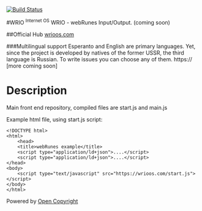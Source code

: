 [![Build Status](https://travis-ci.org/webRunes/WRIO-InternetOS.svg?branch=master)](https://travis-ci.org/webRunes/WRIO-InternetOS)

#WRIO <sup>Internet OS</sup>
WRIO - webRunes Input/Output.
(coming soon)


##Official Hub
[wrioos.com](https://wrioos.com)

###Multilingual support
Esperanto and English are primary languages. Yet, since the project is developed by natives of the former USSR, the third language is Russian. To write issues you can choose any of them.
https://
[more coming soon]

# Description

Main front end repository, compiled files are start.js and main.js 

Example html file, using start.js script:
```
<!DOCTYPE html>
<html>
    <head>
    <title>webRunes example</title>
    <script type="application/ld+json">....</script>
    <script type="application/ld+json">....</script>
</head>
<body>
    <script type="text/javascript" src="https://wrioos.com/start.js"></script>
</body>
</html>
```

Powered by [Open Copyright](https://opencopyright.wrioos.com)
